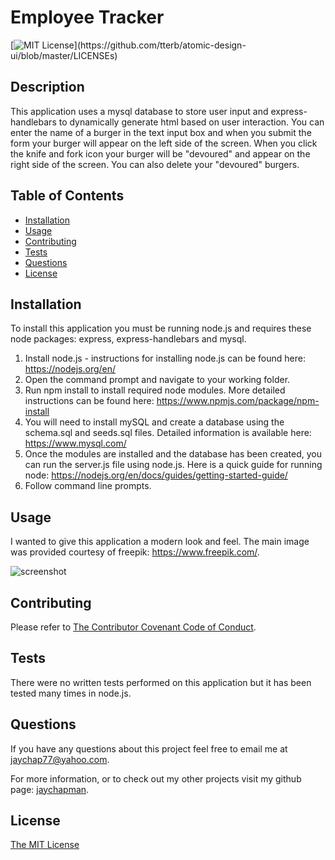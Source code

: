 # Employee Tracker
[![MIT License](https://img.shields.io/apm/l/atomic-design-ui.svg?)](https://github.com/tterb/atomic-design-ui/blob/master/LICENSEs)

## Description 

This application uses a mysql database to store user input and express-handlebars to dynamically generate html based on user interaction. You can enter the name of a burger in the text input box and when you submit the form your burger will appear on the left side of the screen. When you click the knife and fork icon your burger will be "devoured" and appear on the right side of the screen. You can also delete your "devoured" burgers.

## Table of Contents

* [Installation](#installation)
* [Usage](#usage)
* [Contributing](#Contributing)
* [Tests](#Tests)
* [Questions](#Questions)
* [License](#license)

## Installation

To install this application you must be running node.js and requires these node packages: express, express-handlebars and mysql.

1. Install node.js - instructions for installing node.js can be found here: https://nodejs.org/en/
2. Open the command prompt and navigate to your working folder.
3. Run npm install to install required node modules. More detailed instructions can be found here: https://www.npmjs.com/package/npm-install
4. You will need to install mySQL and create a database using the schema.sql and seeds.sql files. Detailed information is available here: https://www.mysql.com/
5. Once the modules are installed and the database has been created, you can run the server.js file using node.js. Here is a quick guide for running node: https://nodejs.org/en/docs/guides/getting-started-guide/
6. Follow command line prompts.

## Usage

I wanted to give this application a modern look and feel. The main image was provided courtesy of freepik: https://www.freepik.com/.

![screenshot](assets/img/screenshot.jpg)


## Contributing

Please refer to [The Contributor Covenant Code of Conduct](https://www.contributor-covenant.org/version/2/0/code_of_conduct/).

## Tests

There were no written tests performed on this application but it has been tested many times in node.js.

## Questions

If you have any questions about this project feel free to email me at jaychap77@yahoo.com. 

For more information, or to check out my other projects visit my github page: [jaychapman](https://github.com/jaychapman).

## License

[The MIT License](https://opensource.org/licenses/MIT)
